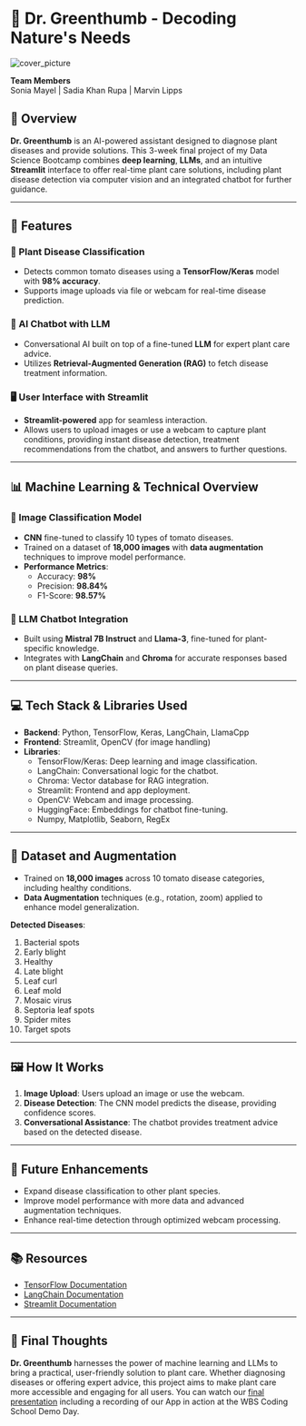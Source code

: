 # 🌱 Dr. Greenthumb - Decoding Nature's Needs

![cover_picture](<https://github.com/user-attachments/assets/828d447a-1feb-4284-aa8f-b86047154bc4>
)


**Team Members**  
Sonia Mayel | Sadia Khan Rupa | Marvin Lipps

## 📝 Overview
**Dr. Greenthumb** is an AI-powered assistant designed to diagnose plant diseases and provide solutions. This 3-week final project of my Data Science Bootcamp combines **deep learning**, **LLMs**, and an intuitive **Streamlit** interface to offer real-time plant care solutions, including plant disease detection via computer vision and an integrated chatbot for further guidance.

---

## 🚀 Features

### 🌿 Plant Disease Classification
- Detects common tomato diseases using a **TensorFlow/Keras** model with **98% accuracy**.
- Supports image uploads via file or webcam for real-time disease prediction.

### 💬 AI Chatbot with LLM
- Conversational AI built on top of a fine-tuned **LLM** for expert plant care advice.
- Utilizes **Retrieval-Augmented Generation (RAG)** to fetch disease treatment information.

### 🖥️ User Interface with Streamlit
- **Streamlit-powered** app for seamless interaction.
- Allows users to upload images or use a webcam to capture plant conditions, providing instant disease detection, treatment recommendations from the chatbot, and answers to further questions.

---

## 📊 Machine Learning & Technical Overview

### 🔬 Image Classification Model
- **CNN** fine-tuned to classify 10 types of tomato diseases.
- Trained on a dataset of **18,000 images** with **data augmentation** techniques to improve model performance.
- **Performance Metrics**:  
  - Accuracy: **98%**  
  - Precision: **98.84%**  
  - F1-Score: **98.57%**

### 🤖 LLM Chatbot Integration
- Built using **Mistral 7B Instruct** and **Llama-3**, fine-tuned for plant-specific knowledge.
- Integrates with **LangChain** and **Chroma** for accurate responses based on plant disease queries.

---

## 💻 Tech Stack & Libraries Used
- **Backend**: Python, TensorFlow, Keras, LangChain, LlamaCpp
- **Frontend**: Streamlit, OpenCV (for image handling)
- **Libraries**:
  - TensorFlow/Keras: Deep learning and image classification.
  - LangChain: Conversational logic for the chatbot.
  - Chroma: Vector database for RAG integration.
  - Streamlit: Frontend and app deployment.
  - OpenCV: Webcam and image processing.
  - HuggingFace: Embeddings for chatbot fine-tuning.
  - Numpy, Matplotlib, Seaborn, RegEx

---

## 📂 Dataset and Augmentation
- Trained on **18,000 images** across 10 tomato disease categories, including healthy conditions.
- **Data Augmentation** techniques (e.g., rotation, zoom) applied to enhance model generalization.
  
**Detected Diseases**:
1. Bacterial spots  
2. Early blight  
3. Healthy  
4. Late blight  
5. Leaf curl  
6. Leaf mold  
7. Mosaic virus  
8. Septoria leaf spots  
9. Spider mites  
10. Target spots

---

## 🖼️ How It Works

1. **Image Upload**: Users upload an image or use the webcam.
2. **Disease Detection**: The CNN model predicts the disease, providing confidence scores.
3. **Conversational Assistance**: The chatbot provides treatment advice based on the detected disease.

---

## 🏅 Future Enhancements
- Expand disease classification to other plant species.
- Improve model performance with more data and advanced augmentation techniques.
- Enhance real-time detection through optimized webcam processing.

---

## 📚 Resources
- [TensorFlow Documentation](https://www.tensorflow.org/)  
- [LangChain Documentation](https://langchain.com/)  
- [Streamlit Documentation](https://docs.streamlit.io/)

---

## 🏁 Final Thoughts
**Dr. Greenthumb** harnesses the power of machine learning and LLMs to bring a practical, user-friendly solution to plant care. Whether diagnosing diseases or offering expert advice, this project aims to make plant care more accessible and engaging for all users.
You can watch our [final presentation](<https://docs.google.com/presentation/d/17wLVmW2HVz_QQxeN78b26KHGa78dyxvCeL45_Nu1le8/edit?usp=sharing>) including a recording of our App in action at the WBS Coding School Demo Day.


